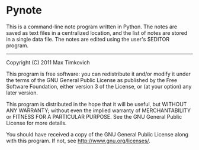 # Pynote

This is a command-line note program written in Python. The notes are saved as text files in a centralized location, and the list of notes are stored in a single data file. The notes are edited using the user's $EDITOR program.

-----------------------------------------------------------------------------

Copyright (C) 2011 Max Timkovich

This program is free software: you can redistribute it and/or modify
it under the terms of the GNU General Public License as published by
the Free Software Foundation, either version 3 of the License, or
(at your option) any later version.

This program is distributed in the hope that it will be useful,
but WITHOUT ANY WARRANTY; without even the implied warranty of
MERCHANTABILITY or FITNESS FOR A PARTICULAR PURPOSE.  See the
GNU General Public License for more details.

You should have received a copy of the GNU General Public License
along with this program. If not, see <http://www.gnu.org/licenses/>.


